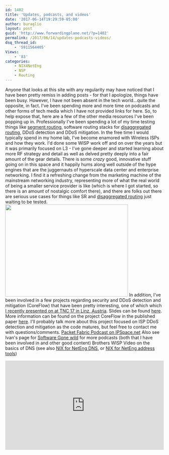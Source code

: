 ```yaml
---
id: 1402
title: 'Updates, podcasts, and videos'
date: '2017-06-14T19:29:59-05:00'
author: buraglio
layout: post
guid: 'http://www.forwardingplane.net/?p=1402'
permalink: /2017/06/14/updates-podcasts-videos/
dsq_thread_id:
    - '5911564405'
Views:
    - '83'
categories:
    - NIX4NetEng
    - NSP
    - Routing
---
```


Anyone that looks at this site with any regularity may have noticed that I have been pretty remiss in adding posts - for that I apologize, things have been busy. However, I have not been absent in the tech world...quite the opposite, in fact. I've been spending more and more time on podcasts and other forms of tech media which I have not provided links for here. So, to help expose that, here are a few of the other media resources I've been popping up in. Professionally I've been spending a lot of my time testing things like <a href="http://techfieldday.com/event/srr1/">segment routing</a>, software routing stacks for <a href="https://www.nanog.org/sites/default/files/2_White_The_State_Of_Open_Source_Routers.pdf">disaggregated routing</a>, DDoS detection and DDoS mitigation.
In the free time I would typically spend in my home lab, I've become enamored with Wireless ISPs and how they work. I'd done some WISP work off and on over the years but it was primarily focused on L3 - I've gone deeper and started learning about more RF strategy and detail as well as delved pretty deeply into a fair amount of the gear details. There is some <em>crazy</em> good, innovative stuff going on in this space and it happily hums along well outside of the hype engines that are the juggernauts of hyperscale data center and enterprise networking. I find it a refreshing change from the marketing machine of the mainstream networking industry, representing more of what the real world of being a smaller service provider is like (which is where I got started, so there is an amount of nostalgic comfort there), and there are folks out there are serious use cases for things like SR and <a href="https://rule11.tech/?s=disaggregated">disaggregated routing</a> just waiting to be tested.
<a href="http://www.forwardingplane.net/wp-content/uploads/2017/06/IMG_3777.jpg"><img class="alignright wp-image-1405" src="http://www.forwardingplane.net/wp-content/uploads/2017/06/IMG_3777.jpg" alt="" width="390" height="293" /></a>
In addition, I've been involved in a few projects regarding security and DDoS detection and mitigation (CoreFlow) that have been pretty interesting, one of which which <a href="https://tnc17.geant.org/core/presentation/30">I recently presented on at TNC 17 in Linz, Austria</a>. Slides can be found <a href="https://tnc17.geant.org/getfile/3728">here</a>. More information can be found on the project CoreFlow in the published paper <a href="https://scholar.google.com.au/citations?view_op=view_citation&amp;hl=fr&amp;user=alONArcAAAAJ&amp;citation_for_view=alONArcAAAAJ:_Ybze24A_UAC">here</a>. I'll probably talk more about this project focused on ISP DDoS detection and mitigation as the code matures, but feel free to contact me with questions/comments.
<a href="http://blog.ipspace.net/2017/06/packet-fabric-on-software-gone-wild.html">Packet Fabric Podcast on IPSpace.net</a>
Also see Ivan's page for <a href="http://www.ipspace.net/Podcast/Software_Gone_Wild">Software Gone wild</a> for more podcasts (both that I have been involved in and other good content)
Brothers WISP Video on the basics of DNS (see also <a href="http://www.forwardingplane.net/2016/02/nix4neteng-6-dns-ad-blocking-and-quality-of-experience/">NIX for NetEng DNS</a>, or <a href="http://www.forwardingplane.net/2014/06/nix4neteng-2-ipv46-address-investigation-tools-whois-dig/">NIX for NetEng address tools</a>)
&nbsp;
<div style="position: relative; height: 0; padding-bottom: 56.25%;"><iframe style="position: absolute; width: 100%; height: 100%; left: 0;" src="https://www.youtube.com/embed/c8m2Sjre6t4?ecver=2" width="640" height="360" frameborder="0" allowfullscreen="allowfullscreen"></iframe></div>
&nbsp;